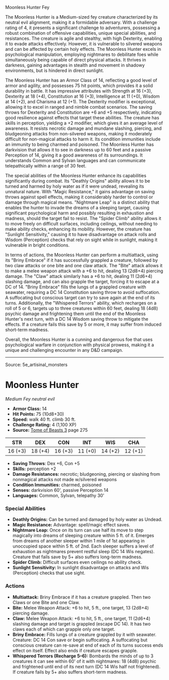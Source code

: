 <MonsterName/>Moonless Hunter</MonsterName>
<CreatureType/>Fey</CreatureType>

<summary>The Moonless Hunter is a Medium-sized fey creature characterized by its neutral evil alignment, making it a formidable adversary. With a challenge rating of 4, it presents a significant challenge to adventurers, possessing a robust combination of offensive capabilities, unique special abilities, and resistances. The creature is agile and stealthy, with high Dexterity, enabling it to evade attacks effectively. However, it is vulnerable to silvered weapons and can be affected by certain holy effects. The Moonless Hunter excels in psychological manipulation, employing nightmares to debilitate foes while simultaneously being capable of direct physical attacks. It thrives in darkness, gaining advantages in stealth and movement in shadowy environments, but is hindered in direct sunlight.</summary>

<detail>

The Moonless Hunter has an Armor Class of 14, reflecting a good level of armor and agility, and possesses 75 hit points, which provides it a solid durability in battle. It has impressive attributes with Strength at 16 (+3), Dexterity at 18 (+4), Constitution at 16 (+3), Intelligence at 11 (+0), Wisdom at 14 (+2), and Charisma at 12 (+1). The Dexterity modifier is exceptional, allowing it to excel in ranged and nimble combat scenarios. The saving throws for Dexterity and Constitution are +6 and +5 respectively, indicating good resilience against effects that target these abilities. The creature has skills in perception, yielding a +2 modifier, which gives it an average level of awareness. It resists necrotic damage and mundane slashing, piercing, and bludgeoning attacks from non-silvered weapons, making it moderately difficult for non-magical attacks to harm it. Its condition immunities include an immunity to being charmed and poisoned. The Moonless Hunter has darkvision that allows it to see in darkness up to 60 feet and a passive Perception of 14, giving it a good awareness of its surroundings. It understands Common and Sylvan languages and can communicate telepathically within a range of 30 feet.

The special abilities of the Moonless Hunter enhance its capabilities significantly during combat. Its "Deathly Origins" ability allows it to be turned and harmed by holy water as if it were undead, revealing its unnatural nature. With "Magic Resistance," it gains advantage on saving throws against spell effects, making it considerably harder to control or damage through magical means. "Nightmare Leap" is a distinct ability that enables the hunter to invade the dreams of a sleeping target, causing significant psychological harm and possibly resulting in exhaustion and madness, should the target fail to resist. The "Spider Climb" ability allows it to move freely on difficult surfaces, including ceilings, without needing to make ability checks, enhancing its mobility. However, the creature has "Sunlight Sensitivity," causing it to have disadvantage on attack rolls and Wisdom (Perception) checks that rely on sight while in sunlight, making it vulnerable in bright conditions.

In terms of actions, the Moonless Hunter can perform a multiattack, using its "Briny Embrace" if it has successfully grappled a creature, followed by two claw attacks or one bite and one claw attack. The "Bite" attack allows it to make a melee weapon attack with a +6 to hit, dealing 13 (2d8+4) piercing damage. The "Claw" attack similarly has a +6 to hit, dealing 11 (2d6+4) slashing damage, and can also grapple the target, forcing it to escape at a DC of 14. "Briny Embrace" fills the lungs of a grappled creature with seawater, requiring a DC 14 Constitution saving throw to avoid suffocation. A suffocating but conscious target can try to save again at the end of its turns. Additionally, the "Whispered Terrors" ability, which recharges on a roll of 5 or 6, targets up to three creatures within 60 feet, dealing 18 (4d8) psychic damage and frightening them until the end of the Moonless Hunter's next turn, with a DC 14 Wisdom saving throw to mitigate the effects. If a creature fails this save by 5 or more, it may suffer from induced short-term madness. 

Overall, the Moonless Hunter is a cunning and dangerous foe that uses psychological warfare in conjunction with physical prowess, making it a unique and challenging encounter in any D&D campaign.</detail>



---

Source: 5e_artisinal_monsters

# Moonless Hunter

*Medium* *Fey* *neutral evil*

- **Armor Class:** 14
- **Hit Points:** 75 (10d8+30)
- **Speed:** walk 40 ft. climb 30 ft.
- **Challenge Rating:** 4 (1,100 XP)
- **Source:** [Tome of Beasts 3](https://koboldpress.com/kpstore/product/tome-of-beasts-3-for-5th-edition/) page 275

| STR | DEX | CON | INT | WIS | CHA |
| --- | --- | --- | --- | --- | --- |
| 16 (+3) | 18 (+4) | 16 (+3) | 11 (+0) | 14 (+2) | 12 (+1) |

- **Saving Throws**: Dex +6, Con +5
- **Skills:** perception +2
- **Damage Resistances:** necrotic; bludgeoning, piercing or slashing from nonmagical attacks not made w/silvered weapons
- **Condition Immunities:** charmed, poisoned
- **Senses:** darkvision 60', passive Perception 14
- **Languages:** Common, Sylvan, telepathy 30'

### Special Abilities

- **Deathly Origins:** Can be turned and damaged by holy water as Undead.
- **Magic Resistance:** Advantage: spell/magic effect saves.
- **Nightmare Leap:** Once on its turn can use half its move to step magically into dreams of sleeping creature within 5 ft. of it. Emerges from dreams of another sleeper within 1 mile of 1st appearing in unoccupied space within 5 ft. of 2nd. Each sleeper suffers a level of exhaustion as nightmares prevent restful sleep (DC 14 Wis negates). Creature that fails save by 5+ also suffers long-term madness.
- **Spider Climb:** Difficult surfaces even ceilings no ability check.
- **Sunlight Sensitivity:** In sunlight disadvantage on attacks and Wis (Perception) checks that use sight.

### Actions

- **Multiattack:** Briny Embrace if it has a creature grappled. Then two Claws or one Bite and one Claw.
- **Bite:** Melee Weapon Attack: +6 to hit, 5 ft., one target, 13 (2d8+4) piercing damage.
- **Claw:** Melee Weapon Attack: +6 to hit, 5 ft., one target, 11 (2d6+4) slashing damage and target is grappled (escape DC 14). It has two claws each of which can grapple only one target.
- **Briny Embrace:** Fills lungs of a creature grappled by it with seawater. Creature:  DC 14 Con save or begin suffocating. A suffocating but conscious creature can re-save at end of each of its turns success ends effect on itself. Effect also ends if creature escapes grapple.
- **Whispered Terrors (Recharge 5–6):** Bombards the minds of up to 3 creatures it can see within 60' of it with nightmares: 18 (4d8) psychic and frightened until end of its next turn (DC 14 Wis half not frightened). If creature fails by 5+ also suffers short-term madness.





